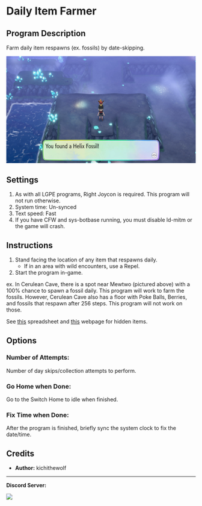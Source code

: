 # Daily Item Farmer

## Program Description

Farm daily item respawns (ex. fossils) by date-skipping.

<img src="images/DailyItemFarmer-0.png">

## Settings

1. As with all LGPE programs, Right Joycon is required. This program will not run otherwise.
2. System time: Un-synced
3. Text speed: Fast
4. If you have CFW and sys-botbase running, you must disable ld-mitm or the game will crash.

## Instructions

1. Stand facing the location of any item that respawns daily.
    - If in an area with wild encounters, use a Repel.
2. Start the program in-game.

ex. In Cerulean Cave, there is a spot near Mewtwo (pictured above) with a 100% chance to spawn a fossil daily. This program will work to farm the fossils. However, Cerulean Cave also has a floor with Poke Balls, Berries, and fossils that respawn after 256 steps. This program will not work on those.

See [this](https://docs.google.com/spreadsheets/d/e/2PACX-1vRrQhgQKyozIKZsDuoOzdt5anD_oRU3FNDmVZxbukG1VdgiKHdafvJuJsaydy0feiZZa0_i4WTkWSTn/pubhtml) spreadsheet and [this](https://altissimo1.github.io/Main-Series/LGPE/hidden-items.html) webpage for hidden items.

## Options

### Number of Attempts:

Number of day skips/collection attempts to perform.

### Go Home when Done:

Go to the Switch Home to idle when finished.

### Fix Time when Done:

After the program is finished, briefly sync the system clock to fix the date/time.


## Credits

- **Author:** kichithewolf


<hr>

**Discord Server:** 

[<img src="https://canary.discordapp.com/api/guilds/695809740428673034/widget.png?style=banner2">](https://discord.gg/cQ4gWxN)

